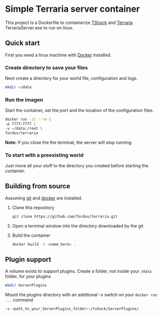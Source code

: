# Simple Terraria server container

This project is a Dockerfile to containerize [TShock](https://github.com/Pryaxis/TShock) and [Terraria](https://terraria.org/) TerrariaServer.exe to run on linux.

## Quick start

First you need a linux machine with [Docker](https://www.docker.com/) installed. 

### Create directory to save your files

Next create a directory for your world file, configuration and logs.

```bash
mkdir ~/data
```

### Run the imagen

Start the container, set the port and the location of the configuration files.

```bash
docker run -it --rm \
-p 7777:7777 \
-v ~/data:/root \
fordus/terraria
```

**Note:** If you close the the terminal, the server will stop running.

### To start with a preexisting world

Just move all your stuff to the directory you created before starting the container.


## Building from source

Assuming [git](https://git-scm.com/book/en/v2/Getting-Started-Installing-Git) and [docker](https://www.docker.com/) are installed.

1. Clone this repository

    ```bash
    git clone https://github.com/fordus/terraria.git
    ```

2. Open a terminal window into the directory downloaded by the git
3. Build the container

    ```bash
    docker build -t <name_here> .
    ```

## Plugin support

A volume exists to support plugins.  Create a folder, not inside your `/data` folder, for your plugins

```bash
mkdir ServerPlugins
```

Mount the plugins directory with an additional -v switch on your `docker run ...` command

```bash
-v <path_to_your_ServerPlugins_folder>:/tshock/ServerPlugins/
```
